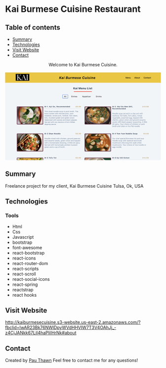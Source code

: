 # Kai Burmese Cuisine Restaurant
## Table of contents
* [Summary](#summary)
* [Technologies](#technologies)
* [Visit Website](#visit-website)
* [Contact](#contact)



<div align="center">Welcome to Kai Burmese Cuisine. </div>
<br/>
<div align="center">
<kbd>
<img src="./kai.png">
</kbd>
</div>



## Summary
Freelance project for my client, Kai Burmese Cuisine Tulsa, Ok, USA
## Technologies

### Tools 
* Html
* Css
* Javascript
* bootstrap
* font-awesome
* react-bootstrap
* react-icons
* react-router-dom
* react-scripts
* react-scroll
* react-social-icons
* react-spring
* reactstrap
* react hooks


## Visit Website
http://kaiburmesecuisine.s3-website.us-east-2.amazonaws.com/?fbclid=IwAR23Bk76NWlDpyWVdHHVIW7T3V4OAhJj_-z4CjJANkk67LiI4haPlilHrNk#about

## Contact
Created by [Pau Thawn](https://www.linkedin.com/in/pau-thawn) 
Feel free to contact me for any questions! 


